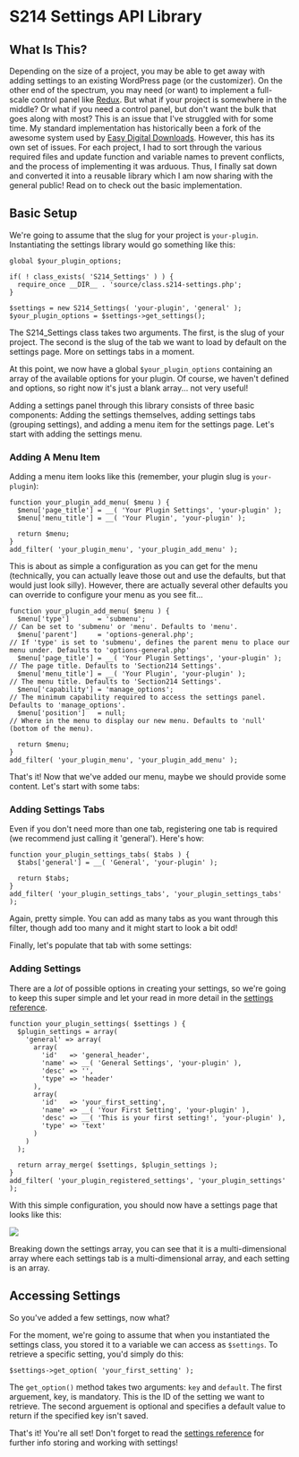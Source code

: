 # S214 Settings API Library

## What Is This?

Depending on the size of a project, you may be able to get away with adding settings to an existing WordPress page (or the customizer). On the other end of the spectrum, you may need (or want) to implement a full-scale control panel like [Redux](http://reduxframework.com). But what if your project is somewhere in the middle? Or what if you need a control panel, but don't want the bulk that goes along with most? This is an issue that I've struggled with for some time. My standard implementation has historically been a fork of the awesome system used by [Easy Digital Downloads](https://github.com/easydigitaldownloads/Easy-Digital-Downloads). However, this has its own set of issues. For each project, I had to sort through the various required files and update function and variable names to prevent conflicts, and the process of implementing it was arduous. Thus, I finally sat down and converted it into a reusable library which I am now sharing with the general public! Read on to check out the basic implementation.

## Basic Setup

We're going to assume that the slug for your project is `your-plugin`. Instantiating the settings library would go something like this:

```<?php
global $your_plugin_options;

if( ! class_exists( 'S214_Settings' ) ) {
  require_once __DIR__ . 'source/class.s214-settings.php';
}

$settings = new S214_Settings( 'your-plugin', 'general' );
$your_plugin_options = $settings->get_settings();
```

The S214_Settings class takes two arguments. The first, is the slug of your project. The second is the slug of the tab we want to load by default on the settings page. More on settings tabs in a moment.

At this point, we now have a global `$your_plugin_options` containing an array of the available options for your plugin. Of course, we haven't defined and options, so right now it's just a blank array... not very useful!

Adding a settings panel through this library consists of three basic components: Adding the settings themselves, adding settings tabs (grouping settings), and adding a menu item for the settings page. Let's start with adding the settings menu.

### Adding A Menu Item

Adding a menu item looks like this (remember, your plugin slug is `your-plugin`):

```
function your_plugin_add_menu( $menu ) {
  $menu['page_title'] = __( 'Your Plugin Settings', 'your-plugin' );
  $menu['menu_title'] = __( 'Your Plugin', 'your-plugin' );

  return $menu;
}
add_filter( 'your_plugin_menu', 'your_plugin_add_menu' );
```

This is about as simple a configuration as you can get for the menu (technically, you can actually leave those out and use the defaults, but that would just look silly). However, there are actually several other defaults you can override to configure your menu as you see fit...

```
function your_plugin_add_menu( $menu ) {
  $menu['type']       = 'submenu';                                    // Can be set to 'submenu' or 'menu'. Defaults to 'menu'.
  $menu['parent']     = 'options-general.php';                        // If 'type' is set to 'submenu', defines the parent menu to place our menu under. Defaults to 'options-general.php'
  $menu['page_title'] = __( 'Your Plugin Settings', 'your-plugin' );  // The page title. Defaults to 'Section214 Settings'.
  $menu['menu_title'] = __( 'Your Plugin', 'your-plugin' );           // The menu title. Defaults to 'Section214 Settings'.
  $menu['capability'] = 'manage_options';                             // The minimum capability required to access the settings panel. Defaults to 'manage_options'.
  $menu['position']   = null;                                         // Where in the menu to display our new menu. Defaults to 'null' (bottom of the menu).

  return $menu;
}
add_filter( 'your_plugin_menu', 'your_plugin_add_menu' );
```

That's it! Now that we've added our menu, maybe we should provide some content. Let's start with some tabs:

### Adding Settings Tabs

Even if you don't need more than one tab, registering one tab is required (we recommend just calling it 'general'). Here's how:

```
function your_plugin_settings_tabs( $tabs ) {
  $tabs['general'] = __( 'General', 'your-plugin' );

  return $tabs;
}
add_filter( 'your_plugin_settings_tabs', 'your_plugin_settings_tabs' );
```

Again, pretty simple. You can add as many tabs as you want through this filter, though add too many and it might start to look a bit odd!

Finally, let's populate that tab with some settings:

### Adding Settings

There are a _lot_ of possible options in creating your settings, so we're going to keep this super simple and let your read in more detail in the [settings reference](https://github.com/Section214/S214-Settings/blob/master/settings.md).

```
function your_plugin_settings( $settings ) {
  $plugin_settings = array(
    'general' => array(
      array(
        'id'   => 'general_header',
        'name' => __( 'General Settings', 'your-plugin' ),
        'desc' => '',
        'type' => 'header'
      ),
      array(
        'id'   => 'your_first_setting',
        'name' => __( 'Your First Setting', 'your-plugin' ),
        'desc' => __( 'This is your first setting!', 'your-plugin' ),
        'type' => 'text'
      )
    )
  );

  return array_merge( $settings, $plugin_settings );
}
add_filter( 'your_plugin_registered_settings', 'your_plugin_settings' );
```

With this simple configuration, you should now have a settings page that looks like this:

![](http://cloud.section214.com/image/0y3K0C3H0b0V/Image%202015-10-20%20at%201.38.16%20AM.png)

Breaking down the settings array, you can see that it is a multi-dimensional array where each settings tab is a multi-dimensional array, and each setting is an array.

## Accessing Settings

So you've added a few settings, now what?

For the moment, we're going to assume that when you instantiated the settings class, you stored it to a variable we can access as `$settings`. To retrieve a specific setting, you'd simply do this:

`$settings->get_option( 'your_first_setting' );`

The `get_option()` method takes two arguments: `key` and `default`. The first arguement, key, is mandatory. This is the ID of the setting we want to retrieve. The second arguement is optional and specifies a default value to return if the specified key isn't saved.

That's it! You're all set! Don't forget to read the [settings reference](https://github.com/Section214/S214-Settings/blob/master/settings.md) for further info storing and working with settings!
